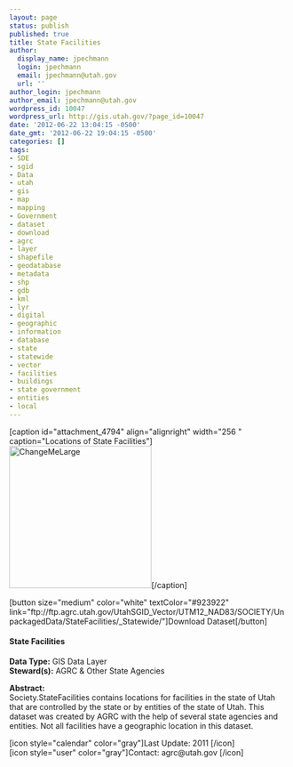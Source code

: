 ```yaml
---
layout: page
status: publish
published: true
title: State Facilities
author:
  display_name: jpechmann
  login: jpechmann
  email: jpechmann@utah.gov
  url: ''
author_login: jpechmann
author_email: jpechmann@utah.gov
wordpress_id: 10047
wordpress_url: http://gis.utah.gov/?page_id=10047
date: '2012-06-22 13:04:15 -0500'
date_gmt: '2012-06-22 19:04:15 -0500'
categories: []
tags:
- SDE
- sgid
- Data
- utah
- gis
- map
- mapping
- Government
- dataset
- download
- agrc
- layer
- shapefile
- geodatabase
- metadata
- shp
- gdb
- kml
- lyr
- digital
- geographic
- information
- database
- state
- statewide
- vector
- facilities
- buildings
- state government
- entities
- local
---
```

<p>[caption id="attachment_4794" align="alignright" width="256 " caption="Locations of State Facilities"]<img class="size-full wp-image-4794" title="map" src="http://gis.utah.gov/wp-content/uploads/StateFacilities.png" alt="ChangeMeLarge" width="256" height="256" />[/caption]</p>
<p>[button size="medium" color="white" textColor="#923922" link="ftp://ftp.agrc.utah.gov/UtahSGID_Vector/UTM12_NAD83/SOCIETY/UnpackagedData/StateFacilities/_Statewide/"]Download Dataset[/button]</p>
<h4><strong>State Facilities</h4>
<p></strong></p>
<p><strong>Data Type:</strong> GIS Data Layer<br />
<strong>Steward(s):</strong> AGRC & Other State Agencies</p>
<p><strong>Abstract:</strong><br />
Society.StateFacilities contains locations for facilities in the state of Utah that are controlled by the state or by entities of the state of Utah. This dataset was created by AGRC with the help of several state agencies and entities. Not all facilities have a geographic location in this dataset. </p>
<p>[icon style="calendar" color="gray"]Last Update: 2011 [/icon]<br />
[icon style="user" color="gray"]Contact: agrc@utah.gov [/icon]</p>

